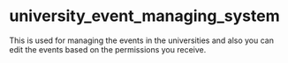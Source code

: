 # university_event_managing_system
This is used for managing the events in the universities and also you can edit the events based on the permissions you receive.

